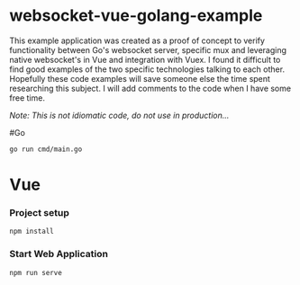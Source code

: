 # websocket-vue-golang-example
This example application was created as a proof of concept to verify functionality between Go's websocket server, specific mux
and leveraging native websocket's in Vue and integration with Vuex. I found it difficult to find good examples of the two
specific technologies talking to each other. Hopefully these code examples will save someone else the time spent researching 
this subject. I will add comments to the code when I have some free time.

_Note: This is not idiomatic code, do not use in production..._

#Go
```
go run cmd/main.go
```


# Vue
### Project setup
```
npm install
```

### Start Web Application
```
npm run serve
```
